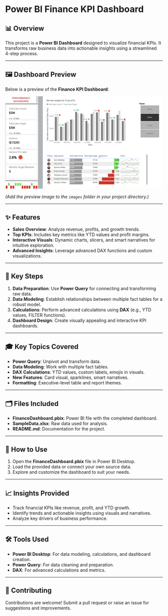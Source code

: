 # Power BI Finance KPI Dashboard

## 📊 Overview
This project is a **Power BI Dashboard** designed to visualize financial KPIs. It transforms raw business data into actionable insights using a streamlined 4-step process.

---

## 🖼️ Dashboard Preview
Below is a preview of the **Finance KPI Dashboard**:

![Finance KPI Dashboard Preview](PerformanceDash.png)

*(Add the preview image to the `images` folder in your project directory.)*

---

## ✨ Features
- **Sales Overview**: Analyze revenue, profits, and growth trends.  
- **Top KPIs**: Includes key metrics like YTD values and profit margins.  
- **Interactive Visuals**: Dynamic charts, slicers, and smart narratives for intuitive exploration.  
- **Advanced Insights**: Leverage advanced DAX functions and custom visualizations.  

---

## 🔧 Key Steps
1. **Data Preparation**: Use **Power Query** for connecting and transforming raw data.  
2. **Data Modeling**: Establish relationships between multiple fact tables for a robust model.  
3. **Calculations**: Perform advanced calculations using **DAX** (e.g., YTD values, FILTER functions).  
4. **Dashboard Design**: Create visually appealing and interactive KPI dashboards.

---

## 🎓 Key Topics Covered
- **Power Query**: Unpivot and transform data.  
- **Data Modeling**: Work with multiple fact tables.  
- **DAX Calculations**: YTD values, custom labels, emojis in visuals.  
- **New Features**: Card visual, sparklines, smart narratives.  
- **Formatting**: Executive-level table and report themes.  

---

## 🗂️ Files Included
- **FinanceDashboard.pbix**: Power BI file with the completed dashboard.  
- **SampleData.xlsx**: Raw data used for analysis.  
- **README.md**: Documentation for the project.

---

## 🚀 How to Use
1. Open the **FinanceDashboard.pbix** file in Power BI Desktop.  
2. Load the provided data or connect your own source data.  
3. Explore and customize the dashboard to suit your needs.  

---

## 📈 Insights Provided
- Track financial KPIs like revenue, profit, and YTD growth.  
- Identify trends and actionable insights using visuals and narratives.  
- Analyze key drivers of business performance.  

---

## 🛠️ Tools Used
- **Power BI Desktop**: For data modeling, calculations, and dashboard creation.  
- **Power Query**: For data cleaning and preparation.  
- **DAX**: For advanced calculations and metrics.

---

## 🤝 Contributing
Contributions are welcome! Submit a pull request or raise an issue for suggestions and improvements.
